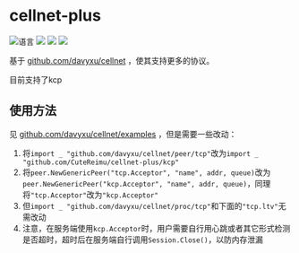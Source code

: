 # cellnet-plus

![](https://img.shields.io/github/languages/top/CuteReimu/cellnet-plus "语言")
[![](https://img.shields.io/github/workflow/status/CuteReimu/cellnet-plus/Go)](https://github.com/CuteReimu/cellnet-plus/actions/workflows/golangci-lint.yml "代码分析")
[![](https://img.shields.io/github/contributors/CuteReimu/cellnet-plus)](https://github.com/CuteReimu/cellnet-plus/graphs/contributors "贡献者")
[![](https://img.shields.io/github/license/CuteReimu/cellnet-plus)](https://github.com/CuteReimu/cellnet-plus/blob/master/LICENSE "许可协议")

基于 [github.com/davyxu/cellnet](https://github.com/davyxu/cellnet) ，使其支持更多的协议。

目前支持了kcp

## 使用方法

见 [github.com/davyxu/cellnet/examples](https://github.com/davyxu/cellnet/tree/master/examples) ，但是需要一些改动：

1. 将`import _ "github.com/davyxu/cellnet/peer/tcp"`改为`import _ "github.com/CuteReimu/cellnet-plus/kcp"`
2. 将`peer.NewGenericPeer("tcp.Acceptor", "name", addr, queue)`改为`peer.NewGenericPeer("kcp.Acceptor", "name", addr, queue)`，同理将`"tcp.Acceptor"`改为`"kcp.Acceptor"`
3. 但`import _ "github.com/davyxu/cellnet/proc/tcp"`和下面的`"tcp.ltv"`无需改动
4. 注意，在服务端使用`kcp.Acceptor`时，用户需要自行用心跳或者其它形式检测是否超时，超时后在服务端自行调用`Session.Close()`，以防内存泄漏
